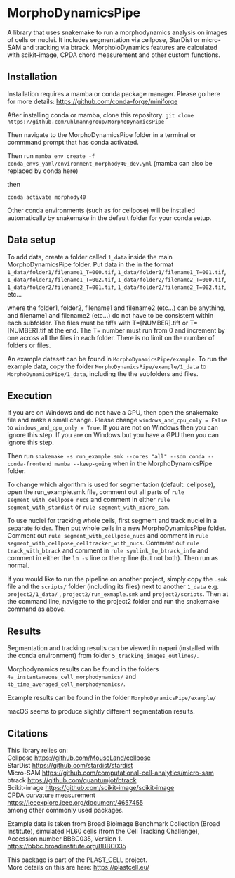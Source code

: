 # MorphoDynamicsPipe
A library that uses snakemake to run a morphodynamics analysis on images of cells or nuclei. 
It includes segmentation via cellpose, StarDist or micro-SAM and tracking via btrack. 
MorpholoDynamics features are calculated with scikit-image, CPDA chord measurement and other custom functions.

## Installation
Installation requires a mamba or conda package manager. Please go here for more details:
https://github.com/conda-forge/miniforge

After installing conda or mamba, clone this repository.
`git clone https://github.com/uhlmanngroup/MorphoDynamicsPipe`

Then navigate to the MorphoDynamicsPipe folder in a terminal or commmand prompt that has conda activated. 

Then run `mamba env create -f conda_envs_yaml/environment_morphody40_dev.yml`
(mamba can also be replaced by conda here)

then

`conda activate morphody40`

Other conda environments (such as for cellpose) will be installed automatically by snakemake in
the default folder for your conda setup. 

## Data setup
To add data, create a folder called `1_data` inside the main MorphoDynamicsPipe folder. 
Put data in the in the format 
`1_data/folder1/filename1_T=000.tif`, `1_data/folder1/filename1_T=001.tif`, `1_data/folder1/filename1_T=002.tif`, 
`1_data/folder2/filename2_T=000.tif`, `1_data/folder2/filename2_T=001.tif`, `1_data/folder2/filename2_T=002.tif`, 
etc...

where the folder1, folder2, filename1 and filename2 (etc...) can be anything, and filename1 and filename2 (etc...) do not have to be consistent within each subfolder. 
The files must be tiffs with T=[NUMBER].tiff or T=[NUMBER].tif at the end. 
The T= number must run from 0 and increment by one across all the files in each folder. There is no limit on the number of folders or files. 

An example dataset can be found in `MorphoDynamicsPipe/example`.
To run the example data, copy the folder `MorphoDynamicsPipe/example/1_data` to `MorphoDynamicsPipe/1_data`, including the the subfolders and files. 

## Execution
If you are on Windows and do not have a GPU, then open the snakemake file and make a small change. 
Please change `windows_and_cpu_only = False` to `windows_and_cpu_only = True`. 
If you are not on Windows then you can ignore this step. 
If you are on Windows but you have a GPU then you can ignore this step. 

Then run `snakemake -s run_example.smk --cores "all" --sdm conda --conda-frontend mamba --keep-going` 
when in the MorphoDynamicsPipe folder.

To change which algorithm is used for segmentation (default: cellpose), open the run_example.smk file, 
comment out all parts of `rule segment_with_cellpose_nucs` and comment in either `rule segment_with_stardist` or `rule segment_with_micro_sam`.

To use nuclei for tracking whole cells, first segment and track nuclei in a separate folder. Then put whole cells in a new MorphoDynamicsPipe folder. 
Comment out `rule segment_with_cellpose_nucs` and comment in `rule segment_with_cellpose_celltracker_with_nucs`. 
Comment out `rule track_with_btrack` and comment in `rule symlink_to_btrack_info` and comment in either the `ln -s` line or the `cp` line (but not both).
Then run as normal. 

If you would like to run the pipeline on another project, simply copy the `.smk` file 
and the `scripts/` folder (including its files) next to another `1_data` 
e.g. `project2/1_data/` , `project2/run_exmaple.smk` and `project2/scripts`. 
Then at the command line, navigate to the project2 folder and run the snakemake command as above.

## Results

Segmentation and tracking results can be viewed in napari (installed with the conda environment) from folder `5_tracking_images_outlines/`.

Morphodynamics results can be found in the folders `4a_instantaneous_cell_morphodynamics/` and `4b_time_averaged_cell_morphodynamics/`.

Example results can be found in the folder `MorphoDynamicsPipe/example/`

macOS seems to produce slightly different segmentation results. 

## Citations
This library relies on: \
Cellpose https://github.com/MouseLand/cellpose \
StarDist https://github.com/stardist/stardist \
Micro-SAM https://github.com/computational-cell-analytics/micro-sam \
btrack https://github.com/quantumjot/btrack \
Scikit-image https://github.com/scikit-image/scikit-image \
CPDA curvature measurement https://ieeexplore.ieee.org/document/4657455 \
among other commonly used packages. 

Example data is taken from Broad Bioimage Benchmark Collection (Broad Institute), 
simulated HL60 cells (from the Cell Tracking Challenge), Accession number BBBC035, Version 1. https://bbbc.broadinstitute.org/BBBC035

This package is part of the PLAST_CELL project. \
More details on this are here: https://plastcell.eu/
